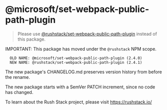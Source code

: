 # @microsoft/set-webpack-public-path-plugin

> Please use [@rushstack/set-webpack-public-path-plugin](https://www.npmjs.com/package/@rushstack/set-webpack-public-path-plugin) instead of this package.

IMPORTANT: This package has moved under the `@rushstack` NPM scope.

```
  OLD NAME: @microsoft/set-webpack-public-path-plugin (2.4.0)
  NEW NAME: @rushstack/set-webpack-public-path-plugin (2.4.1)
```

The new package's CHANGELOG.md preserves version history from before the rename.

The new package starts with a SemVer PATCH increment, since no code has changed.

To learn about the Rush Stack project, please visit https://rushstack.io/
